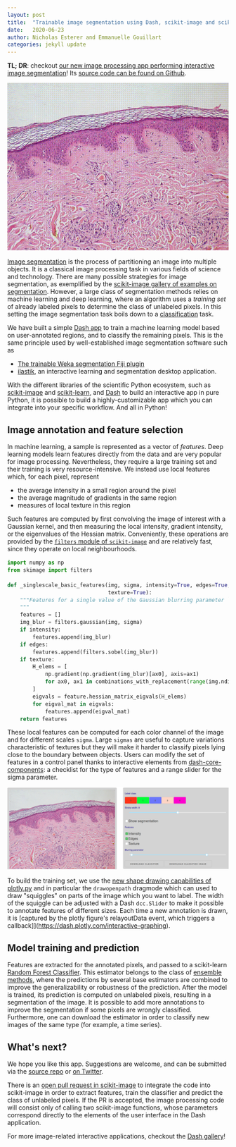 ```yaml
---
layout: post
title:  "Trainable image segmentation using Dash, scikit-image and scikit-learn"
date:   2020-06-23
author:	Nicholas Esterer and Emmanuelle Gouillart
categories: jekyll update
---
```


**TL; DR**: checkout [our new image processing app performing interactive image
segmentation](https://dash-gallery.plotly.host/dash-image-segmentation/)! Its
[source code can be found on Github](https://github.com/plotly/dash-sample-apps/tree/master/apps/dash-image-segmentation).

![animation showing the annotation of an image and the resulting segmentation](/assets/segmentation_cut.gif)

[Image segmentation](https://en.wikipedia.org/wiki/Image_segmentation) is the
process of partitioning an image into multiple objects. It is a classical image
processing task in various fields of science and technology. There are many possible strategies for image segmentation, as exemplified
by the [scikit-image gallery of examples on segmentation](https://scikit-image.org/docs/stable/auto_examples/#segmentation-of-objects). However, a large class of segmentation methods relies on machine learning and deep learning, where an algorithm uses a *training set* of already labeled pixels to determine the class of unlabeled pixels. In this setting the image segmentation task boils down to a [classification](https://en.wikipedia.org/wiki/Statistical_classification) task.

We have built a simple [Dash app](https://dash.plotly.com/) to train a machine learning model based on
user-annotated regions, and to classify the remaining pixels. This is the same
principle used by well-established image segmentation software such as
- [The trainable Weka segmentation Fiji plugin](https://imagej.net/Trainable_Weka_Segmentation)
- [ilastik](https://www.ilastik.org/), an interactive learning and segmentation
  desktop application.

With the different libraries of the scientific Python ecosystem, such as
[scikit-image](https://scikit-image.org/) and [scikit-learn](https://scikit-learn.org/stable/),
and [Dash](https://dash.plotly.com/) to build an interactive app in pure
Python, it is possible to build a highly-customizable app which you can
integrate into your specific workflow. And all in Python! 

## Image annotation and feature selection

In machine learning, a sample is represented as a vector of *features*. Deep
learning models learn features directly from the data and are very popular for
image processing. Nevertheless, they require a large training set and their
training is very resource-intensive. We instead use local features which, for each pixel, represent
- the average intensity in a small region around the pixel
- the average magnitude of gradients in the same region
- measures of local texture in this region

Such features are computed by first convolving the image of interest with a Gaussian
kernel, and then measuring the local intensity, gradient intensity, or the
eigenvalues of the Hessian matrix. Conveniently, these operations are provided
by the [`filters` module of `scikit-image`](https://scikit-image.org/docs/stable/api/skimage.filters.html) and are relatively fast, since they
operate on local neighbourhoods. 

```python
import numpy as np
from skimage import filters

def _singlescale_basic_features(img, sigma, intensity=True, edges=True,
                                texture=True):
    """Features for a single value of the Gaussian blurring parameter ``sigma``
    """
    features = []
    img_blur = filters.gaussian(img, sigma)
    if intensity:
        features.append(img_blur)
    if edges:
        features.append(filters.sobel(img_blur))
    if texture:
        H_elems = [
            np.gradient(np.gradient(img_blur)[ax0], axis=ax1)
            for ax0, ax1 in combinations_with_replacement(range(img.ndim), 2)
        ]
        eigvals = feature.hessian_matrix_eigvals(H_elems)
        for eigval_mat in eigvals:
            features.append(eigval_mat)
    return features
``` 

These local features can be computed for each color channel of the image and
for different scales `sigma`. Large `sigmas` are useful to capture variations
characteristic of textures but they will make it harder to classify pixels
lying close to the boundary between objects. Users can modify the set of
features in a control panel thanks to interactive elements from
[dash-core-components](https://dash.plotly.com/dash-core-components): 
a checklist for the type of features and a range
slider for the sigma parameter. 

![screenshot of app showing image and control panel](/assets/trainable_segmentation_panel.png)

To build the training set, we use the [new shape drawing capabilities
of plotly.py](https://eoss-image-processing.github.io/jekyll/update/2020/05/06/shape-drawing.html)
and in particular the `drawopenpath` dragmode which can used to draw
"squiggles" on parts of the image which you want to label. The width of the squiggle can be adjusted with a Dash
`dcc.Slider` to make it possible to annotate features of different sizes. Each time a new annotation is drawn, it is [captured by the plotly figure's
relayoutData event, which triggers a callback]](https://dash.plotly.com/interactive-graphing).

## Model training and prediction

Features are extracted for the annotated pixels, and passed to a scikit-learn [Random Forest Classifier](https://scikit-learn.org/stable/modules/generated/sklearn.ensemble.RandomForestClassifier.html). This estimator belongs to the class of [ensemble methods](https://scikit-learn.org/stable/modules/ensemble.html), where the predictions by several base estimators are combined to improve the generalizability or robustness of the prediction. After the model is trained, its prediction is computed on unlabeled pixels, resulting in a segmentation of the image. It is possible to add more annotations to improve the segmentation if some pixels are wrongly classified. Furthermore, one can download the estimator in order to classify new images of the same type (for example, a time series).

## What's next?

We hope you like this app. Suggestions are welcome, and can be submitted via the [source
repo](https://github.com/plotly/dash-sample-apps/) or [on Twitter](https://twitter.com/EGouillart). 

There is an [open pull request in scikit-image](https://github.com/scikit-image/scikit-image/pull/4739) to integrate the code into scikit-image in order to extract features, train the classifier and predict the class of unlabeled pixels. If the PR is accepted, the image processing code will consist only of calling two scikit-image functions, whose parameters correspond directly to the elements of the user interface in the Dash application.

For more image-related interactive applications, checkout the [Dash gallery](https://dash-gallery.plotly.host/Portal/?search=image)!
